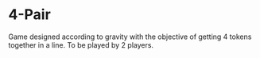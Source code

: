 # 4-Pair
Game designed according to gravity with the objective of getting 4 tokens together in a line. To be played by 2 players.
